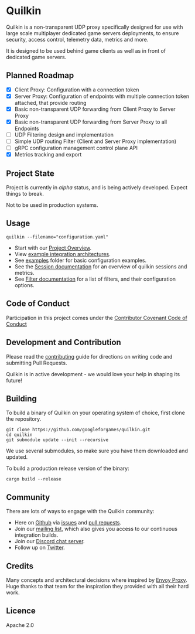 # Quilkin

Quilkin is a non-transparent UDP proxy specifically designed for use with large scale multiplayer dedicated game servers
deployments, to ensure security, access control, telemetry data, metrics and more.
 
It is designed to be used behind game clients as well as in front of dedicated game servers.

## Planned Roadmap

- [x] Client Proxy: Configuration with a connection token
- [x] Server Proxy: Configuration of endpoints with multiple connection token attached, that provide routing 
- [x] Basic non-transparent UDP forwarding from Client Proxy to Server Proxy
- [x] Basic non-transparent UDP forwarding from Server Proxy to all Endpoints
- [ ] UDP Filtering design and implementation
- [ ] Simple UDP routing Filter (Client and Server Proxy implementation)
- [ ] gRPC configuration management control plane API
- [x] Metrics tracking and export

## Project State

Project is currently in *alpha* status, and is being actively developed. Expect things to break.

Not to be used in production systems.

## Usage

`quilkin --filename="configuration.yaml"`

* Start with our [Project Overview](./docs/README.md).
* View [example integration architectures](./docs/integrations.md).
* See [examples](./examples) folder for basic configuration examples.
* See the [Session documentation](./docs/session.md) for an overview of quilkin sessions and metrics.
* See [Filter documentation](./docs/extensions/filters/filters.md) for a list of filters, and their configuration options.

## Code of Conduct

Participation in this project comes under the [Contributor Covenant Code of Conduct](code-of-conduct.md)

## Development and Contribution

Please read the [contributing](CONTRIBUTING.md) guide for directions on writing code and submitting Pull Requests.

Quilkin is in active development - we would love your help in shaping its future!

## Building

To build a binary of Quilkin on your operating system of choice, first clone the repository.

```shell script
git clone https://github.com/googleforgames/quilkin.git
cd quilkin
git submodule update --init --recursive
```
We use several submodules, so make sure you have them downloaded and updated.

To build a production release version of the binary:

`cargo build --release`

## Community

There are lots of ways to engage with the Quilkin community:

* Here on [Github](https://github.com/googleforgames/quilkin) via 
  [issues](https://github.com/googleforgames/quilkin/issues) and 
  [pull requests](https://github.com/googleforgames/quilkin/pulls).
* Join our [mailing list](https://groups.google.com/forum/#!forum/quilkin-discuss), which also gives you access to
  our continuous integration builds.
* Join our [Discord chat server](https://discord.gg/mfBNZjBDnc).
* Follow up on [Twitter](https://twitter.com/quilkindev).

## Credits

Many concepts and architectural decisions where inspired by [Envoy Proxy](https://www.envoyproxy.io/). 
Huge thanks to that team for the inspiration they provided with all their hard work. 
 
## Licence

Apache 2.0
